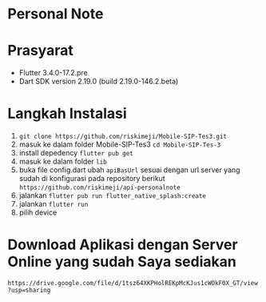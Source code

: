 # Personal Note
# Prasyarat
 - Flutter 3.4.0-17.2.pre
 - Dart SDK version 2.19.0 (build 2.19.0-146.2.beta)
# Langkah Instalasi
1. `git clone https://github.com/riskimeji/Mobile-SIP-Tes3.git`
2. masuk ke dalam folder Mobile-SIP-Tes3 `cd Mobile-SIP-Tes-3`
3. install depedency `flutter pub get`
4. masuk ke dalam folder `lib`
5. buka file config.dart ubah `apiBasUrl` sesuai dengan url server yang sudah di konfigurasi pada repository berikut
   `https://github.com/riskimeji/api-personalnote`
6. jalankan `flutter pub run flutter_native_splash:create`
7. jalankan `flutter run`
8. pilih device

# Download Aplikasi dengan Server Online yang sudah Saya sediakan
`https://drive.google.com/file/d/1tsz64XKPHolREKpMcKJus1cWOkF0X_GT/view?usp=sharing`
